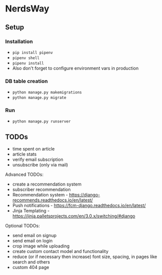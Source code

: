 # NerdsWay


## Setup
### Installation
 - `pip install pipenv`
 - `pipenv shell`
 - `pipenv install`
 - Also don't forget to configure environment vars in production

### DB table creation
 - `python manage.py makemigrations`
 - `python manage.py migrate`

### Run
 - `python manage.py runserver`


## TODOs
 - time spent on article
 - article stats
 - verify email subscription
 - unsubscribe (only via mail)

 Advanced TODOs:
 - create a recommendation system
 - subscriber recommendation
 - Recommendation system - https://django-recommends.readthedocs.io/en/latest/
 - Push notifications - https://fcm-django.readthedocs.io/en/latest/
 - Jinja Templating - https://jinja.palletsprojects.com/en/3.0.x/switching/#django

 Optional TODOs:
 - send email on signup
 - send email on login
 - crop image while uploading
 - create custom contact model and functionality
 - reduce (or if necessary then increase) font size, spacing, in pages like search and others
 - custom 404 page